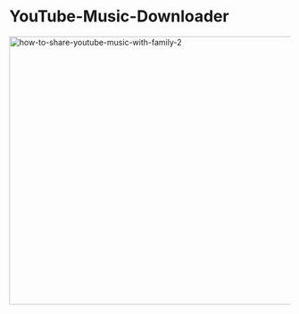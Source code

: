 # YouTube-Music-Downloader
<img width="894" height="481" alt="how-to-share-youtube-music-with-family-2" src="https://github.com/user-attachments/assets/bf6f363a-64f2-43a2-ab29-5620e1bbd974" />
